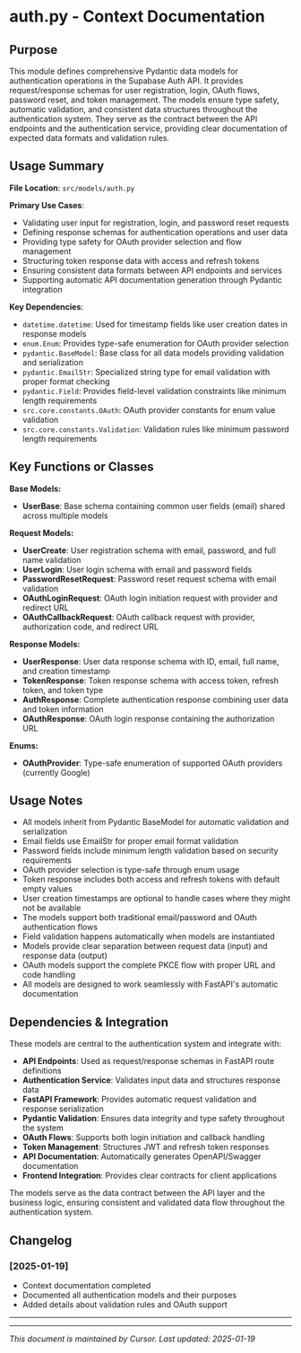 # auth.py - Context Documentation

## Purpose

This module defines comprehensive Pydantic data models for authentication operations in the Supabase Auth API. It provides request/response schemas for user registration, login, OAuth flows, password reset, and token management. The models ensure type safety, automatic validation, and consistent data structures throughout the authentication system. They serve as the contract between the API endpoints and the authentication service, providing clear documentation of expected data formats and validation rules.

## Usage Summary

**File Location**: `src/models/auth.py`

**Primary Use Cases**:

- Validating user input for registration, login, and password reset requests
- Defining response schemas for authentication operations and user data
- Providing type safety for OAuth provider selection and flow management
- Structuring token response data with access and refresh tokens
- Ensuring consistent data formats between API endpoints and services
- Supporting automatic API documentation generation through Pydantic integration

**Key Dependencies**:

- `datetime.datetime`: Used for timestamp fields like user creation dates in response models
- `enum.Enum`: Provides type-safe enumeration for OAuth provider selection
- `pydantic.BaseModel`: Base class for all data models providing validation and serialization
- `pydantic.EmailStr`: Specialized string type for email validation with proper format checking
- `pydantic.Field`: Provides field-level validation constraints like minimum length requirements
- `src.core.constants.OAuth`: OAuth provider constants for enum value validation
- `src.core.constants.Validation`: Validation rules like minimum password length requirements

## Key Functions or Classes

**Base Models:**

- **UserBase**: Base schema containing common user fields (email) shared across multiple models

**Request Models:**

- **UserCreate**: User registration schema with email, password, and full name validation
- **UserLogin**: User login schema with email and password fields
- **PasswordResetRequest**: Password reset request schema with email validation
- **OAuthLoginRequest**: OAuth login initiation request with provider and redirect URL
- **OAuthCallbackRequest**: OAuth callback request with provider, authorization code, and redirect URL

**Response Models:**

- **UserResponse**: User data response schema with ID, email, full name, and creation timestamp
- **TokenResponse**: Token response schema with access token, refresh token, and token type
- **AuthResponse**: Complete authentication response combining user data and token information
- **OAuthResponse**: OAuth login response containing the authorization URL

**Enums:**

- **OAuthProvider**: Type-safe enumeration of supported OAuth providers (currently Google)

## Usage Notes

- All models inherit from Pydantic BaseModel for automatic validation and serialization
- Email fields use EmailStr for proper email format validation
- Password fields include minimum length validation based on security requirements
- OAuth provider selection is type-safe through enum usage
- Token response includes both access and refresh tokens with default empty values
- User creation timestamps are optional to handle cases where they might not be available
- The models support both traditional email/password and OAuth authentication flows
- Field validation happens automatically when models are instantiated
- Models provide clear separation between request data (input) and response data (output)
- OAuth models support the complete PKCE flow with proper URL and code handling
- All models are designed to work seamlessly with FastAPI's automatic documentation

## Dependencies & Integration

These models are central to the authentication system and integrate with:

- **API Endpoints**: Used as request/response schemas in FastAPI route definitions
- **Authentication Service**: Validates input data and structures response data
- **FastAPI Framework**: Provides automatic request validation and response serialization
- **Pydantic Validation**: Ensures data integrity and type safety throughout the system
- **OAuth Flows**: Supports both login initiation and callback handling
- **Token Management**: Structures JWT and refresh token responses
- **API Documentation**: Automatically generates OpenAPI/Swagger documentation
- **Frontend Integration**: Provides clear contracts for client applications

The models serve as the data contract between the API layer and the business logic, ensuring consistent and validated data flow throughout the authentication system.

## Changelog

### [2025-01-19]

- Context documentation completed
- Documented all authentication models and their purposes
- Added details about validation rules and OAuth support

---

---

_This document is maintained by Cursor. Last updated: 2025-01-19_
